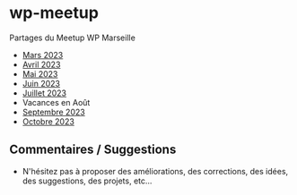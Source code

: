 # wp-meetup

Partages du Meetup WP Marseille

* [Mars 2023](2023-03/)
* [Avril 2023](2023-04/)
* [Mai 2023](2023-05/)
* [Juin 2023](2023-06/)
* [Juillet 2023](2023-07/)
* Vacances en Août
* [Septembre 2023](2023-09/)
* [Octobre 2023](2023-10/)




## Commentaires / Suggestions

* N'hésitez pas à proposer des améliorations, des corrections, des idées, des suggestions, des projets, etc...

